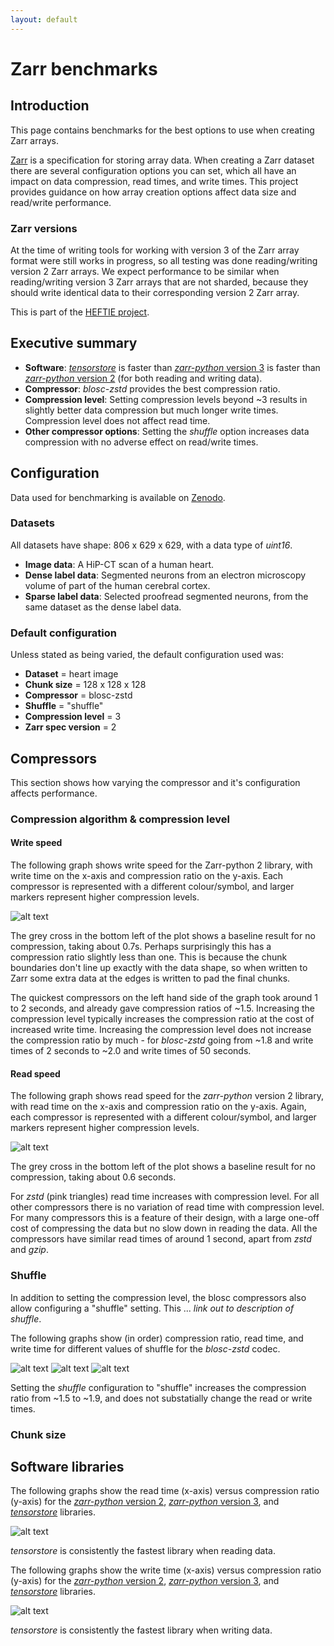```yaml
---
layout: default
---
```


# Zarr benchmarks

## Introduction

This page contains benchmarks for the best options to use when creating Zarr
arrays.

[Zarr](https://zarr.dev/) is a specification for storing array data. When
creating a Zarr dataset there are several configuration options you can set,
which all have an impact on data compression, read times, and write times. This
project provides guidance on how array creation options affect data size and
read/write performance.

### Zarr versions

At the time of writing tools for working with version 3 of the Zarr array format
were still works in progress, so all testing was done reading/writing version 2
Zarr arrays. We expect performance to be similar when reading/writing version 3
Zarr arrays that are not sharded, because they should write identical data to
their corresponding version 2 Zarr array.

This is part of the [HEFTIE project](https://github.com/HEFTIEProject).

## Executive summary

- **Software**: _[tensorstore](https://google.github.io/tensorstore/)_ is faster
  than [_zarr-python_ version 3](https://zarr.readthedocs.io/en/stable/) is
  faster than [_zarr-python_ version 2](https://zarr.readthedocs.io/en/v2.18.5/)
  (for both reading and writing data).
- **Compressor**: _blosc-zstd_ provides the best compression ratio.
- **Compression level**: Setting compression levels beyond ~3 results in
  slightly better data compression but much longer write times. Compression
  level does not affect read time.
- **Other compressor options**: Setting the _shuffle_ option increases data
  compression with no adverse effect on read/write times.

## Configuration

Data used for benchmarking is available on
[Zenodo](https://doi.org/10.5281/zenodo.15544055).

### Datasets

All datasets have shape: 806 x 629 x 629, with a data type of _uint16_.

- **Image data**: A HiP-CT scan of a human heart.
- **Dense label data**: Segmented neurons from an electron microscopy volume of
  part of the human cerebral cortex.
- **Sparse label data**: Selected proofread segmented neurons, from the same
  dataset as the dense label data.

### Default configuration

Unless stated as being varied, the default configuration used was:

- **Dataset** = heart image
- **Chunk size** = 128 x 128 x 128
- **Compressor** = blosc-zstd
- **Shuffle** = "shuffle"
- **Compression level** = 3
- **Zarr spec version** = 2

## Compressors

This section shows how varying the compressor and it's configuration affects
performance.

### Compression algorithm & compression level

#### Write speed

The following graph shows write speed for the Zarr-python 2 library, with write
time on the x-axis and compression ratio on the y-axis. Each compressor is
represented with a different colour/symbol, and larger markers represent higher
compression levels.

![alt text](assets/write_single.png)

The grey cross in the bottom left of the plot shows a baseline result for no
compression, taking about 0.7s. Perhaps surprisingly this has a compression
ratio slightly less than one. This is because the chunk boundaries don't line up
exactly with the data shape, so when written to Zarr some extra data at the
edges is written to pad the final chunks.

The quickest compressors on the left hand side of the graph took around 1 to 2
seconds, and already gave compression ratios of ~1.5. Increasing the compression
level typically increases the compression ratio at the cost of increased write
time. Increasing the compression level does not increase the compression ratio
by much - for _blosc-zstd_ going from ~1.8 and write times of 2 seconds to ~2.0
and write times of 50 seconds.

#### Read speed

The following graph shows read speed for the _zarr-python_ version 2 library,
with read time on the x-axis and compression ratio on the y-axis. Again, each
compressor is represented with a different colour/symbol, and larger markers
represent higher compression levels.

![alt text](assets/read_single.png)

The grey cross in the bottom left of the plot shows a baseline result for no
compression, taking about 0.6 seconds.

For _zstd_ (pink triangles) read time increases with compression level. For all
other compressors there is no variation of read time with compression level. For
many compressors this is a feature of their design, with a large one-off cost of
compressing the data but no slow down in reading the data. All the compressors
have similar read times of around 1 second, apart from _zstd_ and _gzip_.

### Shuffle

In addition to setting the compression level, the blosc compressors also allow
configuring a "shuffle" setting. This ... _link out to description of shuffle_.

The following graphs show (in order) compression ratio, read time, and write
time for different values of shuffle for the _blosc-zstd_ codec.

![alt text](assets/shuffle_compression.png) ![alt text](assets/shuffle_read.png)
![alt text](assets/shuffle_write.png)

Setting the _shuffle_ configuration to "shuffle" increases the compression
ratio from ~1.5 to ~1.9, and does not substatially change the read or write
times.

### Chunk size

## Software libraries

The following graphs show the read time (x-axis) versus compression ratio
(y-axis) for the
[_zarr-python_ version 2](https://zarr.readthedocs.io/en/v2.18.5/),
[_zarr-python_ version 3](https://zarr.readthedocs.io/en/stable/), and
_[tensorstore](https://google.github.io/tensorstore/)_ libraries.

![alt text](assets/read.png)

_tensorstore_ is consistently the fastest library when reading data.

The following graphs show the write time (x-axis) versus compression ratio
(y-axis) for the
[_zarr-python_ version 2](https://zarr.readthedocs.io/en/v2.18.5/),
[_zarr-python_ version 3](https://zarr.readthedocs.io/en/stable/), and
_[tensorstore](https://google.github.io/tensorstore/)_ libraries.

![alt text](assets/write_all.png)

_tensorstore_ is consistently the fastest library when writing data.
